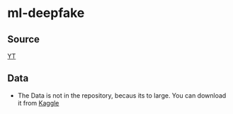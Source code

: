 # ml-deepfake

## Source

[YT](https://www.youtube.com/watch?v=jztwpsIzEGc&list=WL&index=10&t=163s&ab_channel=NicholasRenotte)

## Data

- The Data is not in the repository, becaus its to large. You can download it from [Kaggle](https://www.kaggle.com/datasets/manjilkarki/deepfake-and-real-images/data)


